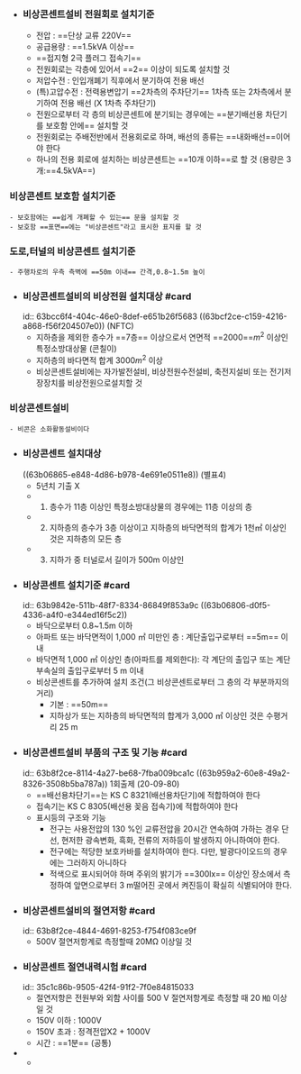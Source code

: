- ### 비상콘센트설비 전원회로 설치기준
	- 전압 : ==단상 교류 220V==
	- 공급용량 : ==1.5kVA 이상==
	- ==접지형 2극 플러그 접속기==
	- 전원회로는 각층에 있어서 ==2== 이상이 되도록 설치할 것
	- 저압수전 : 인입개폐기 직후에서 분기하여 전용 배선
	- (특)고압수전 : 전력용변압기 ==2차측의 주차단기== 1차측 또는 2차측에서 분기하여 전용 배선 (X 1차측 주차단기)
	- 전원으로부터 각 층의 비상콘센트에 분기되는 경우에는 ==분기배선용 차단기를 보호함 안에== 설치할 것
	- 전원회로는 주배전반에서 전용회로로 하며, 배선의 종류는 ==내화배선==이어야 한다
	- 하나의 전용 회로에 설치하는 비상콘센트는 ==10개 이하==로 할 것 (용량은 3개:==4.5kVA==)
### 비상콘센트 보호함 설치기준
	- 보호함에는 ==쉽게 개폐할 수 있는== 문을 설치할 것
	- 보호함 ==표면==에는 "비상콘센트"라고 표시한 표지를 할 것
### 도로,터널의 비상콘센트 설치기준
	- 주행차로의 우측 측벽에 ==50m 이내== 간격,0.8~1.5m 높이
- ### 비상콘센트설비의 비상전원 설치대상 #card
  id:: 63bcc6f4-404c-46e0-8def-e651b26f5683
  ((63bcf2ce-c159-4216-a868-f56f204507e0)) (NFTC)
	- 지하층을 제외한 층수가 ==7층== 이상으로서 연면적 ==2000==$m^2$ 이상인 특정소방대상물 (콘칠이)
	- 지하층의 바다면적 합계 3000$m^2$ 이상
	- 비상콘센트설비에는 자가발전설비, 비상전원수전설비, 축전지설비 또는 전기저장장치를 비상전원으로설치할 것
### 비상콘센트설비
	- 비콘은 소화활동설비이다
- ### 비상콘센트 설치대상
  ((63b06865-e848-4d86-b978-4e691e0511e8)) (별표4)
	- 5년치 기출 X
	- 1) 층수가 11층 이상인 특정소방대상물의 경우에는 11층 이상의 층
	- 2) 지하층의 층수가 3층 이상이고 지하층의 바닥면적의 합계가 1천㎡ 이상인 것은 지하층의 모든 층
	- 3) 지하가 중 터널로서 길이가 500m 이상인
- ### 비상콘센트 설치기준 #card
  id:: 63b9842e-511b-48f7-8334-86849f853a9c
  ((63b06806-d0f5-4336-a4f0-e344ed16f5c2))
	- 바닥으로부터 0.8~1.5m 이하
	- 아파트 또는 바닥면적이 1,000 ㎡ 미만인 층 : 계단출입구로부터 ==5m== 이내
	- 바닥면적 1,000 ㎡ 이상인 층(아파트를 제외한다): 각 계단의 출입구 또는 계단부속실의 출입구로부터 5 m 이내
	- 비상콘센트를 추가하여 설치 조건(그 비상콘센트로부터 그 층의 각 부분까지의 거리)
		- 기본 : ==50m==
		- 지하상가 또는 지하층의 바닥면적의 합계가 3,000 ㎡ 이상인 것은 수평거리 25 m
- ### 비상콘센트설비 부품의 구조 및 기능 #card
  id:: 63b8f2ce-8114-4a27-be68-7fba009bca1c
  ((63b959a2-60e8-49a2-8326-3508b5ba787a))
  1회출제 (20-09-80)
	- ==배선용차단기==는 KS C 8321(배선용차단기)에 적합하여야 한다
	- 접속기는 KS C 8305(배선용 꽂음 접속기)에 적합하여야 한다
	- 표시등의 구조와 기능
		- 전구는 사용전압의 130 %인 교류전압을 20시간 연속하여 가하는 경우 단선, 현저한 광속변화, 흑화, 전류의 저하등이 발생하지 아니하여야 한다.
		- 전구에는 적당한 보호카바를 설치하여야 한다. 다만, 발광다이오드의 경우에는 그러하지 아니하다
		- 적색으로 표시되어야 하며 주위의 밝기가 ==300lx== 이상인 장소에서 측정하여 앞면으로부터 3 m떨어진 곳에서 켜진등이 확실히 식별되어야 한다.
- ### 비상콘센트설비의 절연저항 #card
  id:: 63b8f2ce-4844-4691-8253-f754f083ce9f
	- 500V 절연저항계로 측정할때 20MΩ 이상일 것
- ### 비상콘센트 절연내력시험 #card
  id:: 35c1c86b-9505-42f4-91f2-7f0e84815033
	- 절연저항은 전원부와 외함 사이를 500 V 절연저항계로 측정할 때 20 ㏁ 이상일 것
	- 150V 이하 : 1000V
	- 150V 초과 : 정격전압X2 + 1000V
	- 시간 : ==1분== (공통)
-
	-